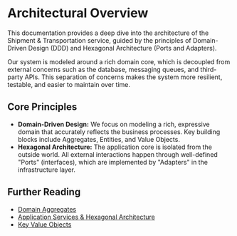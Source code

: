# Architectural Overview

This documentation provides a deep dive into the architecture of the Shipment & Transportation service, guided by the principles of Domain-Driven Design (DDD) and Hexagonal Architecture (Ports and Adapters).

Our system is modeled around a rich domain core, which is decoupled from external concerns such as the database, messaging queues, and third-party APIs. This separation of concerns makes the system more resilient, testable, and easier to maintain over time.

## Core Principles

- **Domain-Driven Design:** We focus on modeling a rich, expressive domain that accurately reflects the business processes. Key building blocks include Aggregates, Entities, and Value Objects.
- **Hexagonal Architecture:** The application core is isolated from the outside world. All external interactions happen through well-defined "Ports" (interfaces), which are implemented by "Adapters" in the infrastructure layer.

## Further Reading

- [Domain Aggregates](./aggregates.md)
- [Application Services & Hexagonal Architecture](./application-services.md)
- [Key Value Objects](./value-objects.md)
